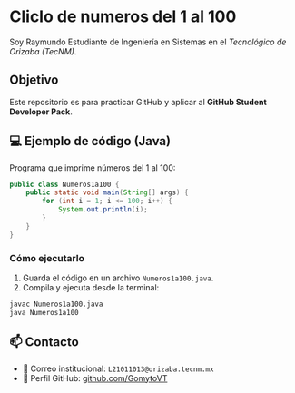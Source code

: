# Cliclo de numeros del 1 al 100


Soy Raymundo Estudiante de Ingeniería en Sistemas en el *Tecnológico de Orizaba (TecNM)*.  

## Objetivo  
Este repositorio es para practicar GitHub y aplicar al **GitHub Student Developer Pack**.  

## 💻 Ejemplo de código (Java)  
Programa que imprime números del 1 al 100:  

```java
public class Numeros1a100 {
    public static void main(String[] args) {
        for (int i = 1; i <= 100; i++) {
            System.out.println(i);
        }
    }
}
```

###  Cómo ejecutarlo  
1. Guarda el código en un archivo `Numeros1a100.java`.  
2. Compila y ejecuta desde la terminal:  
```bash
javac Numeros1a100.java
java Numeros1a100
```

## 📫 Contacto  
- 📧 Correo institucional: `L21011013@orizaba.tecnm.mx`  
- 🔗 Perfil GitHub: [github.com/GomytoVT](https://github.com/GomytoVT)  
